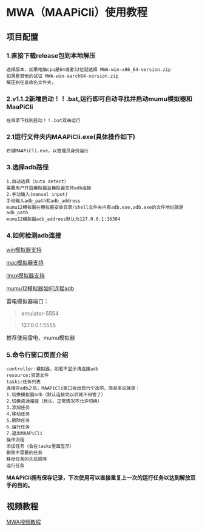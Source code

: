 # MWA（MAAPiCli）使用教程
## 项目配置

### 1.直接下载release包到本地解压
    选择版本，如果电脑cpu是64或者32位就选择 MWA-win-x86_64-version.zip
    如果是其他的试试 MWA-win-aarch64-version.zip
    解压到任意命名文件夹，
### 2.v1.1.2新增启动！！.bat,运行即可自动寻找并启动mumu模拟器和MaaPiCli
    在目录下找到启动！！.bat双击运行
### 2.1运行文件夹内MAAPiCli.exe(具体操作如下)
    右键MAAPiCli.exe，以管理员身份运行
### 3.选择adb路径
    1.自动选择（auto detect）
    需要用户开启模拟器且模拟器支持adb连接
    2.手动输入(manual input)
    手动输入adb_path和adb_address
    mumu12模拟器在模拟器安装目录/shell文件夹内有adb.exe,adb.exe的文件地址就是adb_path
    mumu12模拟器adb_address默认为127.0.0.1:16384
### 4.如何检测adb连接

[win模拟器支持](https://maa.plus/docs/zh-cn/manual/device/windows.html)

[mac模拟器支持](https://maa.plus/docs/zh-cn/manual/device/macos.html)

[linux模拟器支持](https://maa.plus/docs/zh-cn/manual/device/linux.html)

[mumu12模拟器如何连接adb](http://mumu.163.com/help/20230214/35047_1073151.html)

雷电模拟器端口：
> emulator-5554

> 127.0.0.1:5555

推荐使用雷电、mumu模拟器
    
### 5.命令行窗口页面介绍
    controller:模拟器，如若不显示请连接adb
    resource:资源文件
    tasks:任务列表
    连接完adb之后，MAAPiCli窗口会出现六个选项，简单来说就是：
    1.切换模拟器adb（默认连接完以后就不用管了）
    2.切换资源路径（默认，正常情况不允许切换）
    3.添加任务
    4.移动任务
    5.删除任务
    6.运行任务
    7.退出MAAPiCli
    操作流程
    添加任务（会在tasks里面显示）
    删除不需要的任务
    移动任务的先后顺序
    运行任务
**MAAPiCli拥有保存记录，下次使用可以直接重复上一次的运行任务以达到解放双手的目的。**
## 视频教程
[MWA视频教程](https://www.bilibili.com/video/BV1vQbWe4EsK/?spm_id_from=333.337.search-card.all.click)
